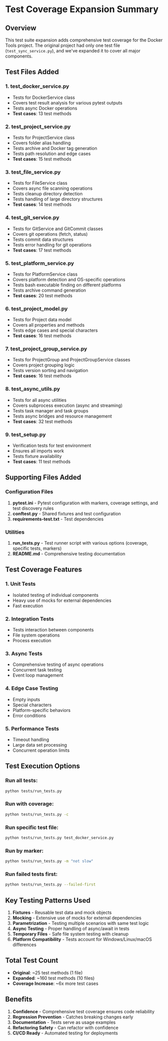# Test Coverage Expansion Summary

## Overview

This test suite expansion adds comprehensive test coverage for the Docker Tools project. The original project had only one test file (`test_sync_service.py`), and we've expanded it to cover all major components.

## Test Files Added

### 1. **test_docker_service.py**
- Tests for DockerService class
- Covers test result analysis for various pytest outputs
- Tests async Docker operations
- **Test cases**: 13 test methods

### 2. **test_project_service.py**
- Tests for ProjectService class
- Covers folder alias handling
- Tests archive and Docker tag generation
- Tests path resolution and edge cases
- **Test cases**: 15 test methods

### 3. **test_file_service.py**
- Tests for FileService class
- Covers async file scanning operations
- Tests cleanup directory detection
- Tests handling of large directory structures
- **Test cases**: 14 test methods

### 4. **test_git_service.py**
- Tests for GitService and GitCommit classes
- Covers git operations (fetch, status)
- Tests commit data structures
- Tests error handling for git operations
- **Test cases**: 17 test methods

### 5. **test_platform_service.py**
- Tests for PlatformService class
- Covers platform detection and OS-specific operations
- Tests bash executable finding on different platforms
- Tests archive command generation
- **Test cases**: 20 test methods

### 6. **test_project_model.py**
- Tests for Project data model
- Covers all properties and methods
- Tests edge cases and special characters
- **Test cases**: 16 test methods

### 7. **test_project_group_service.py**
- Tests for ProjectGroup and ProjectGroupService classes
- Covers project grouping logic
- Tests version sorting and navigation
- **Test cases**: 16 test methods

### 8. **test_async_utils.py**
- Tests for all async utilities
- Covers subprocess execution (async and streaming)
- Tests task manager and task groups
- Tests async bridges and resource management
- **Test cases**: 32 test methods

### 9. **test_setup.py**
- Verification tests for test environment
- Ensures all imports work
- Tests fixture availability
- **Test cases**: 11 test methods

## Supporting Files Added

### Configuration Files
1. **pytest.ini** - Pytest configuration with markers, coverage settings, and test discovery rules
2. **conftest.py** - Shared fixtures and test configuration
3. **requirements-test.txt** - Test dependencies

### Utilities
1. **run_tests.py** - Test runner script with various options (coverage, specific tests, markers)
2. **README.md** - Comprehensive testing documentation

## Test Coverage Features

### 1. **Unit Tests**
- Isolated testing of individual components
- Heavy use of mocks for external dependencies
- Fast execution

### 2. **Integration Tests**
- Tests interaction between components
- File system operations
- Process execution

### 3. **Async Tests**
- Comprehensive testing of async operations
- Concurrent task testing
- Event loop management

### 4. **Edge Case Testing**
- Empty inputs
- Special characters
- Platform-specific behaviors
- Error conditions

### 5. **Performance Tests**
- Timeout handling
- Large data set processing
- Concurrent operation limits

## Test Execution Options

### Run all tests:
```bash
python tests/run_tests.py
```

### Run with coverage:
```bash
python tests/run_tests.py -c
```

### Run specific test file:
```bash
python tests/run_tests.py test_docker_service.py
```

### Run by marker:
```bash
python tests/run_tests.py -m "not slow"
```

### Run failed tests first:
```bash
python tests/run_tests.py --failed-first
```

## Key Testing Patterns Used

1. **Fixtures** - Reusable test data and mock objects
2. **Mocking** - Extensive use of mocks for external dependencies
3. **Parametrization** - Testing multiple scenarios with same test logic
4. **Async Testing** - Proper handling of async/await in tests
5. **Temporary Files** - Safe file system testing with cleanup
6. **Platform Compatibility** - Tests account for Windows/Linux/macOS differences

## Total Test Count

- **Original**: ~25 test methods (1 file)
- **Expanded**: ~160 test methods (10 files)
- **Coverage Increase**: ~6x more test cases

## Benefits

1. **Confidence** - Comprehensive test coverage ensures code reliability
2. **Regression Prevention** - Catches breaking changes early
3. **Documentation** - Tests serve as usage examples
4. **Refactoring Safety** - Can refactor with confidence
5. **CI/CD Ready** - Automated testing for deployments
